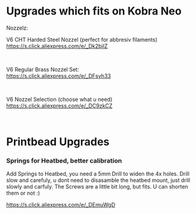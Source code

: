 <h1>Upgrades which fits on Kobra Neo</h1>


Nozzelz:

V6 CHT Harded Steel Nozzel (perfect for abbresiv filaments)<br>
https://s.click.aliexpress.com/e/_Dk2bjIZ

<br>

V6 Regular Brass Nozzel Set:<br>
https://s.click.aliexpress.com/e/_DFsyh33

<br>

V6 Nozzel Selection (choose what u need)<br>
https://s.click.aliexpress.com/e/_DC9zkCZ

<br>

<h1>Printbead Upgrades</h1>

<h3>Springs for Heatbed, better calibration</h3>
Add Springs to Heatbed, you need a 5mm Drill to widen the 4x holes. Drill slow and carefuly, u dont need to disasamble the heatbed mount, just drill slowly and carfuly. The Screws are a little bit long, but fits. U can shorten them or not :)<br>

https://s.click.aliexpress.com/e/_DEmuWgD




